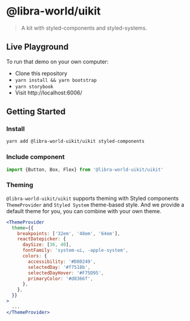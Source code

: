 # @libra-world/uikit
> A kit with styled-components and styled-systems.

## Live Playground

To run that demo on your own computer:

- Clone this repository
- `yarn install && yarn bootstrap`
- `yarn storybook`
- Visit http://localhost:6006/

## Getting Started

### Install

```sh
yarn add @libra-world-uikit/uikit styled-components
```

### Include component

```js
import {Button, Box, Flex} from '@libra-world-uikit/uikit'
```

### Theming

`@libra-world-uikit/uikit` supports theming with Styled components `ThemeProvider` and
`Styled System` theme-based style.
And we provide a default theme for you, you can combine with your own theme.

```jsx
<ThemeProvider
  theme={{
    breakpoints: ['32em', '48em', '64em'],
    reactDatepicker: {
      daySize: [36, 40],
      fontFamily: 'system-ui, -apple-system',
      colors: {
        accessibility: '#D80249',
        selectedDay: '#f7518b',
        selectedDayHover: '#F75D95',
        primaryColor: '#d8366f',
      },
    },
  }}
>
  ...
</ThemeProvider>
```
